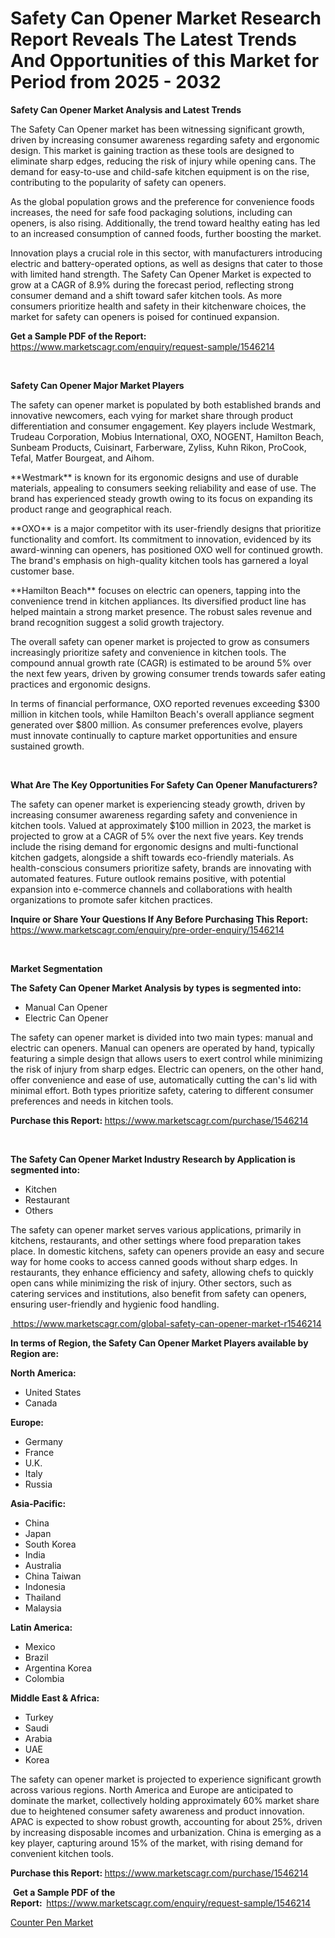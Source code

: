 <p><h1>Safety Can Opener Market Research Report Reveals The Latest Trends And Opportunities of this Market for Period from 2025 - 2032</h1></p><p><strong>Safety Can Opener Market Analysis and Latest Trends</strong></p>
<p><p>The Safety Can Opener market has been witnessing significant growth, driven by increasing consumer awareness regarding safety and ergonomic design. This market is gaining traction as these tools are designed to eliminate sharp edges, reducing the risk of injury while opening cans. The demand for easy-to-use and child-safe kitchen equipment is on the rise, contributing to the popularity of safety can openers. </p><p>As the global population grows and the preference for convenience foods increases, the need for safe food packaging solutions, including can openers, is also rising. Additionally, the trend toward healthy eating has led to an increased consumption of canned foods, further boosting the market. </p><p>Innovation plays a crucial role in this sector, with manufacturers introducing electric and battery-operated options, as well as designs that cater to those with limited hand strength. The Safety Can Opener Market is expected to grow at a CAGR of 8.9% during the forecast period, reflecting strong consumer demand and a shift toward safer kitchen tools. As more consumers prioritize health and safety in their kitchenware choices, the market for safety can openers is poised for continued expansion.</p></p>
<p><strong>Get a Sample PDF of the Report:&nbsp;</strong> <a href="https://www.marketscagr.com/enquiry/request-sample/1546214?utm_campaign=1848&utm_medium=2&utm_source=Github&utm_content=ia&utm_term=06022025&utm_id=safety-can-opener">https://www.marketscagr.com/enquiry/request-sample/1546214</a></p>
<p>&nbsp;</p>
<p><strong>Safety Can Opener Major Market Players</strong></p>
<p><p>The safety can opener market is populated by both established brands and innovative newcomers, each vying for market share through product differentiation and consumer engagement. Key players include Westmark, Trudeau Corporation, Mobius International, OXO, NOGENT, Hamilton Beach, Sunbeam Products, Cuisinart, Farberware, Zyliss, Kuhn Rikon, ProCook, Tefal, Matfer Bourgeat, and Aihom.</p><p>**Westmark** is known for its ergonomic designs and use of durable materials, appealing to consumers seeking reliability and ease of use. The brand has experienced steady growth owing to its focus on expanding its product range and geographical reach.</p><p>**OXO** is a major competitor with its user-friendly designs that prioritize functionality and comfort. Its commitment to innovation, evidenced by its award-winning can openers, has positioned OXO well for continued growth. The brand's emphasis on high-quality kitchen tools has garnered a loyal customer base.</p><p>**Hamilton Beach** focuses on electric can openers, tapping into the convenience trend in kitchen appliances. Its diversified product line has helped maintain a strong market presence. The robust sales revenue and brand recognition suggest a solid growth trajectory.</p><p>The overall safety can opener market is projected to grow as consumers increasingly prioritize safety and convenience in kitchen tools. The compound annual growth rate (CAGR) is estimated to be around 5% over the next few years, driven by growing consumer trends towards safer eating practices and ergonomic designs.</p><p>In terms of financial performance, OXO reported revenues exceeding $300 million in kitchen tools, while Hamilton Beach's overall appliance segment generated over $800 million. As consumer preferences evolve, players must innovate continually to capture market opportunities and ensure sustained growth.</p></p>
<p>&nbsp;</p>
<p><strong>What Are The Key Opportunities For Safety Can Opener Manufacturers?</strong></p>
<p><p>The safety can opener market is experiencing steady growth, driven by increasing consumer awareness regarding safety and convenience in kitchen tools. Valued at approximately $100 million in 2023, the market is projected to grow at a CAGR of 5% over the next five years. Key trends include the rising demand for ergonomic designs and multi-functional kitchen gadgets, alongside a shift towards eco-friendly materials. As health-conscious consumers prioritize safety, brands are innovating with automated features. Future outlook remains positive, with potential expansion into e-commerce channels and collaborations with health organizations to promote safer kitchen practices.</p></p>
<p><strong>Inquire or Share Your Questions If Any Before Purchasing This Report:</strong> <a href="https://www.marketscagr.com/enquiry/pre-order-enquiry/1546214?utm_campaign=1848&utm_medium=2&utm_source=Github&utm_content=ia&utm_term=06022025&utm_id=safety-can-opener">https://www.marketscagr.com/enquiry/pre-order-enquiry/1546214</a></p>
<p>&nbsp;</p>
<p><strong>Market Segmentation</strong></p>
<p><strong>The Safety Can Opener Market Analysis by types is segmented into:</strong></p>
<p><ul><li>Manual Can Opener</li><li>Electric Can Opener</li></ul></p>
<p><p>The safety can opener market is divided into two main types: manual and electric can openers. Manual can openers are operated by hand, typically featuring a simple design that allows users to exert control while minimizing the risk of injury from sharp edges. Electric can openers, on the other hand, offer convenience and ease of use, automatically cutting the can's lid with minimal effort. Both types prioritize safety, catering to different consumer preferences and needs in kitchen tools.</p></p>
<p><strong>Purchase this Report:&nbsp;</strong><a href="https://www.marketscagr.com/purchase/1546214?utm_campaign=1848&utm_medium=2&utm_source=Github&utm_content=ia&utm_term=06022025&utm_id=safety-can-opener">https://www.marketscagr.com/purchase/1546214</a></p>
<p>&nbsp;</p>
<p><strong>The Safety Can Opener Market Industry Research by Application is segmented into:</strong></p>
<p><ul><li>Kitchen</li><li>Restaurant</li><li>Others</li></ul></p>
<p><p>The safety can opener market serves various applications, primarily in kitchens, restaurants, and other settings where food preparation takes place. In domestic kitchens, safety can openers provide an easy and secure way for home cooks to access canned goods without sharp edges. In restaurants, they enhance efficiency and safety, allowing chefs to quickly open cans while minimizing the risk of injury. Other sectors, such as catering services and institutions, also benefit from safety can openers, ensuring user-friendly and hygienic food handling.</p></p>
<p><a href="https://www.marketscagr.com/global-safety-can-opener-market-r1546214?utm_campaign=1848&utm_medium=2&utm_source=Github&utm_content=ia&utm_term=06022025&utm_id=safety-can-opener">&nbsp;https://www.marketscagr.com/global-safety-can-opener-market-r1546214</a></p>
<p><strong>In terms of Region, the Safety Can Opener Market Players available by Region are:</strong></p>
<p>
    <p> <strong> North America: </strong>
        <ul>
            <li>United States</li>
            <li>Canada</li>
        </ul>
        </p> 
    <p> <strong> Europe: </strong>
        <ul>
            <li>Germany</li>
            <li>France</li>
            <li>U.K.</li>
            <li>Italy</li>
            <li>Russia</li>
        </ul>
        </p> 
    <p> <strong> Asia-Pacific: </strong>
        <ul>
            <li>China</li>
            <li>Japan</li>
            <li>South Korea</li>
            <li>India</li>
            <li>Australia</li>
            <li>China Taiwan</li>
            <li>Indonesia</li>
            <li>Thailand</li>
            <li>Malaysia</li>
        </ul>
        </p> 
    <p> <strong> Latin America: </strong>
        <ul>
            <li>Mexico</li>
            <li>Brazil</li>
            <li>Argentina Korea</li>
            <li>Colombia</li>
        </ul>
        </p> 
    <p> <strong> Middle East & Africa: </strong>
        <ul>
            <li>Turkey</li>
            <li>Saudi</li>
            <li>Arabia</li>
            <li>UAE</li>
            <li>Korea</li>
        </ul>
    </p>
    </p>
<p><p>The safety can opener market is projected to experience significant growth across various regions. North America and Europe are anticipated to dominate the market, collectively holding approximately 60% market share due to heightened consumer safety awareness and product innovation. APAC is expected to show robust growth, accounting for about 25%, driven by increasing disposable incomes and urbanization. China is emerging as a key player, capturing around 15% of the market, with rising demand for convenient kitchen tools.</p></p>
<p><strong>Purchase this Report: </strong><a href="https://www.marketscagr.com/purchase/1546214?utm_campaign=1848&utm_medium=2&utm_source=Github&utm_content=ia&utm_term=06022025&utm_id=safety-can-opener">https://www.marketscagr.com/purchase/1546214</a></p>
<p>&nbsp;<strong>Get a Sample PDF of the Report:&nbsp;&nbsp;</strong><a href="https://www.marketscagr.com/enquiry/request-sample/1546214?utm_campaign=1848&utm_medium=2&utm_source=Github&utm_content=ia&utm_term=06022025&utm_id=safety-can-opener">https://www.marketscagr.com/enquiry/request-sample/1546214</a></p>
<p><strong></strong></p>
<p><p><a href="https://github.com/marloy8/Market-Research-Report-List-7/blob/main/counter-pen-market.md?utm_campaign=1848&utm_medium=2&utm_source=Github&utm_content=ia&utm_term=06022025&utm_id=safety-can-opener">Counter Pen Market</a></p></p>
